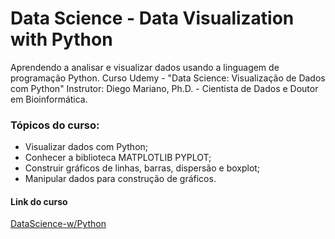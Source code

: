 # Data Science - Data Visualization with Python

Aprendendo a analisar e visualizar dados usando a linguagem de programação Python.
Curso Udemy - "Data Science: Visualização de Dados com Python"
Instrutor: Diego Mariano, Ph.D. - Cientista de Dados e Doutor em Bioinformática.

### Tópicos do curso:

* Visualizar dados com Python;
* Conhecer a biblioteca MATPLOTLIB PYPLOT;
* Construir gráficos de linhas, barras, dispersão e boxplot;
* Manipular dados para construção de gráficos.

#### Link do curso
[DataScience-w/Python](https://www.udemy.com/course/visualizacao-de-dados-com-python/)
